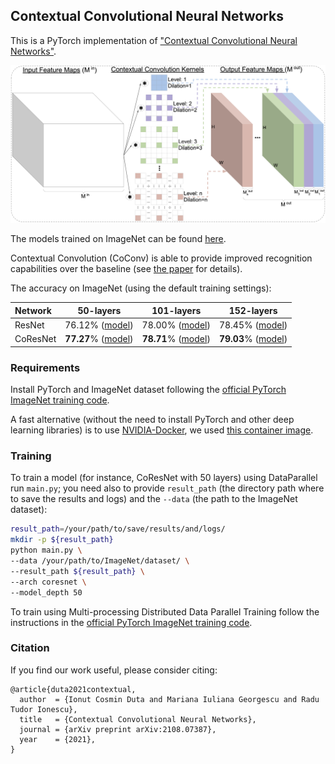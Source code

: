 ## Contextual Convolutional Neural Networks

This is a PyTorch implementation of ["Contextual Convolutional Neural Networks"](https://arxiv.org/pdf/2108.07387.pdf).

![Contextual Convolution: CoConv](div/coconv.jpg)

The models trained on ImageNet can be found [here](https://drive.google.com/drive/folders/1DZZd51is2beeGjScHwBMmrNNXVe57yfU?usp=sharing).


Contextual Convolution (CoConv) is able to provide improved recognition capabilities over the baseline
(see [the paper](https://arxiv.org/pdf/2108.07387.pdf) for details).

The accuracy on ImageNet (using the default training settings):


| Network | 50-layers |101-layers |152-layers |
| :----- | :-----: | :-----: |:-----: |
| ResNet  | 76.12% ([model](https://drive.google.com/uc?export=download&id=176TS0b6O0NALBbfzpz4mM1b47s4dwSVH)) | 78.00% ([model](https://drive.google.com/uc?export=download&id=1bermctRPLs5DIsHB0c4iDIGHvjfERPLG)) | 78.45% ([model](https://drive.google.com/uc?export=download&id=1FAggTH4m7Kec8MyRe8dx-ugI_yh-nLzL))|
| CoResNet  | **77.27**% ([model](https://drive.google.com/uc?export=download&id=1fnANwWhU6SjRpPLSHIji-nLNhdVdtBSs))| **78.71**% ([model](https://drive.google.com/uc?export=download&id=10-oJYZtPrlnM4H9aKxvI-Osjhjm5B1WL))| **79.03**% ([model](https://drive.google.com/uc?export=download&id=1dzo1gd7l6_T57wWcfyxSddGlec1foClD))|




### Requirements

Install PyTorch and ImageNet dataset following the [official PyTorch ImageNet training code](https://github.com/pytorch/examples/tree/master/imagenet).

A fast alternative (without the need to install PyTorch and other deep learning libraries) is to use [NVIDIA-Docker](https://docs.nvidia.com/deeplearning/frameworks/pytorch-release-notes/pullcontainer.html#pullcontainer), 
we used [this container image](https://docs.nvidia.com/deeplearning/frameworks/pytorch-release-notes/rel_19-05.html#rel_19-05).


### Training
To train a model (for instance, CoResNet with 50 layers) using DataParallel run `main.py`; 
you need also to provide `result_path` (the directory path where to save the results
 and logs) and the `--data` (the path to the ImageNet dataset): 
```bash
result_path=/your/path/to/save/results/and/logs/
mkdir -p ${result_path}
python main.py \
--data /your/path/to/ImageNet/dataset/ \
--result_path ${result_path} \
--arch coresnet \
--model_depth 50
```
To train using Multi-processing Distributed Data Parallel Training follow the instructions in the 
[official PyTorch ImageNet training code](https://github.com/pytorch/examples/tree/master/imagenet).

### Citation
If you find our work useful, please consider citing:
```
@article{duta2021contextual,
  author  = {Ionut Cosmin Duta and Mariana Iuliana Georgescu and Radu Tudor Ionescu},
  title   = {Contextual Convolutional Neural Networks},
  journal = {arXiv preprint arXiv:2108.07387},
  year    = {2021},
}
```

